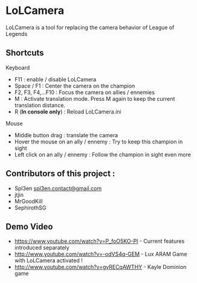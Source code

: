LoLCamera
=========

LoLCamera is a tool for replacing the camera behavior of League of Legends

Shortcuts
---------

Keyboard

- F11 : enable / disable LoLCamera
- Space / F1 : Center the camera on the champion
- F2, F3, F4,...F10 : Focus the camera on allies / ennemies
- M : Activate translation mode. Press M again to keep the current translation distance.
- R (**In console only**) : Reload LoLCamera.ini


Mouse

- Middle button drag : translate the camera
- Hover the mouse on an ally / ennemy : Try to keep this champion in sight
- Left click on an ally / ennemy : Follow the champion in sight even more



Contributors of this project :
--------------------------------
- Spl3en <spl3en.contact@gmail.com>
- jtjin 
- MrGoodKill
- SephirothSG


Demo Video
----------
- https://www.youtube.com/watch?v=P_foO5KO-PI - Current features introduced separately 
- http://www.youtube.com/watch?v=-odVS4q-GEM - Lux ARAM Game with LoLCamera activated !
- http://www.youtube.com/watch?v=gvRECqAWTHY - Kayle Dominion game
